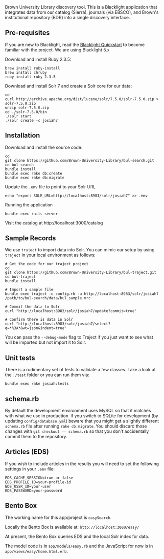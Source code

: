 Brown University Library discovery tool. This is a Blacklight application that integrates data from our catalog (Sierra), journals (via EBSCO), and Brown's institutional repository (BDR) into a single discovery interface.


## Pre-requisites
If you are new to Blacklight, read the [Blacklight Quickstart](https://github.com/projectblacklight/blacklight/wiki/Quickstart) to become familiar with the project. We are using Blacklight 5.x

Download and install Ruby 2.3.5:
```
brew install ruby-install
brew install chruby
ruby-install ruby 2.3.5
```

Download and install Solr 7 and create a Solr core for our data:
```
cd
curl http://archive.apache.org/dist/lucene/solr/7.5.0/solr-7.5.0.zip > solr-7.5.0.zip
unzip solr-7.5.0.zip
cd ./solr-7.5.0/bin
./solr start
./solr create -c josiah7
```


## Installation

Download and install the source code:
```
cd
git clone https://github.com/Brown-University-Library/bul-search.git
cd bul-search
bundle install
bundle exec rake db:create
bundle exec rake db:migrate
```

Update the `.env` file to point to your Solr URL
```
echo "export SOLR_URL=http://localhost:8983/solr/josiah7" >> .env
```

Running the application
```
bundle exec rails server
```

Visit the catalog at http://localhost:3000/catalog


## Sample Records
We use `traject` to import data into Solr. You can mimic our setup by using `traject` in your local environment as follows:

```
# Get the code for our traject project
cd
git clone https://github.com/Brown-University-Library/bul-traject.git
cd bul-traject
bundle install

# Import a sample file
bundle exec traject -c config.rb -u http://localhost:8983/solr/josiah7 /path/to/bul-search/data/bul_sample.mrc

# Commit the data to Solr
curl "http://localhost:8983/solr/josiah7/update?commit=true"

# Confirm there is data in Solr
curl "http://localhost:8983/solr/josiah7/select?q=*%3A*&wt=json&indent=true"
```

You can pass the `--debug-mode` flag to Traject if you just want to see what will be imported but not import it to Solr.


## Unit tests
There is a rudimentary set of tests to validate a few classes. Take a look at the `./test` folder or you can run them via:

```
bundle exec rake josiah:tests
```


## schema.rb
By default the development environment uses MySQL so that it matches with what
we use in production. If you switch to SQLite for development (by updating
`config/database.yml`) beware that you might get a slightly different
`schema.rb` file after running `rake db:migrate`. You should discard those
changes  with `git checkout -- schema.rb` so that you don't accidentally
commit them to the repository.


## Articles (EDS)
If you wish to include articles in the results you will need to set the following settings in your `.env` file:

```
EDS_CACHE_SESSION=true-or-false
EDS_PROFILE_ID=your-profile-id
EDS_USER_ID=your-user
EDS_PASSWORD=your-password
```


## Bento Box
The working name for this app/project is `easySearch`.

Locally the Bento Box is available at: `http://localhost:3000/easy/`

At present, the Bento Box queries EDS and the local Solr index for data.

The model code is in `app/models/easy.rb` and the JavaScript for now is in `app/views/easy/home.html.erb`.
